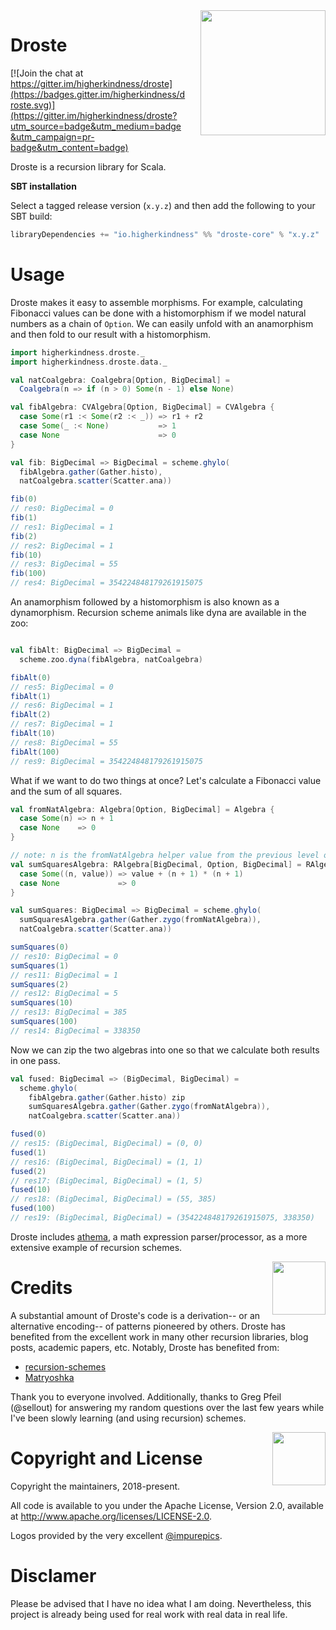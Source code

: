 <img align="right" src="logos/droste_cocoa.png" height="200px" style="padding-left: 20px"/>

# Droste

[![Join the chat at https://gitter.im/higherkindness/droste](https://badges.gitter.im/higherkindness/droste.svg)](https://gitter.im/higherkindness/droste?utm_source=badge&utm_medium=badge&utm_campaign=pr-badge&utm_content=badge)

Droste is a recursion library for Scala.

**SBT installation**

Select a tagged release version (`x.y.z`) and then add the following
to your SBT build:

```scala
libraryDependencies += "io.higherkindness" %% "droste-core" % "x.y.z"
```

# Usage

Droste makes it easy to assemble morphisms. For example, calculating
Fibonacci values can be done with a histomorphism if we model natural
numbers as a chain of `Option`. We can easily unfold with an
anamorphism and then fold to our result with a histomorphism.

```scala
import higherkindness.droste._
import higherkindness.droste.data._

val natCoalgebra: Coalgebra[Option, BigDecimal] =
  Coalgebra(n => if (n > 0) Some(n - 1) else None)

val fibAlgebra: CVAlgebra[Option, BigDecimal] = CVAlgebra {
  case Some(r1 :< Some(r2 :< _)) => r1 + r2
  case Some(_ :< None)           => 1
  case None                      => 0
}

val fib: BigDecimal => BigDecimal = scheme.ghylo(
  fibAlgebra.gather(Gather.histo),
  natCoalgebra.scatter(Scatter.ana))
```

```scala
fib(0)
// res0: BigDecimal = 0
fib(1)
// res1: BigDecimal = 1
fib(2)
// res2: BigDecimal = 1
fib(10)
// res3: BigDecimal = 55
fib(100)
// res4: BigDecimal = 354224848179261915075
```

An anamorphism followed by a histomorphism is also known as a
dynamorphism. Recursion scheme animals like dyna are available
in the zoo:

```scala

val fibAlt: BigDecimal => BigDecimal =
  scheme.zoo.dyna(fibAlgebra, natCoalgebra)
```

```scala
fibAlt(0)
// res5: BigDecimal = 0
fibAlt(1)
// res6: BigDecimal = 1
fibAlt(2)
// res7: BigDecimal = 1
fibAlt(10)
// res8: BigDecimal = 55
fibAlt(100)
// res9: BigDecimal = 354224848179261915075
```

What if we want to do two things at once? Let's calculate a
Fibonacci value and the sum of all squares.

```scala
val fromNatAlgebra: Algebra[Option, BigDecimal] = Algebra {
  case Some(n) => n + 1
  case None    => 0
}

// note: n is the fromNatAlgebra helper value from the previous level of recursion
val sumSquaresAlgebra: RAlgebra[BigDecimal, Option, BigDecimal] = RAlgebra {
  case Some((n, value)) => value + (n + 1) * (n + 1)
  case None             => 0
}

val sumSquares: BigDecimal => BigDecimal = scheme.ghylo(
  sumSquaresAlgebra.gather(Gather.zygo(fromNatAlgebra)),
  natCoalgebra.scatter(Scatter.ana))
```

```scala
sumSquares(0)
// res10: BigDecimal = 0
sumSquares(1)
// res11: BigDecimal = 1
sumSquares(2)
// res12: BigDecimal = 5
sumSquares(10)
// res13: BigDecimal = 385
sumSquares(100)
// res14: BigDecimal = 338350
```

Now we can zip the two algebras into one so that we calculate
both results in one pass.

```scala
val fused: BigDecimal => (BigDecimal, BigDecimal) =
  scheme.ghylo(
    fibAlgebra.gather(Gather.histo) zip
    sumSquaresAlgebra.gather(Gather.zygo(fromNatAlgebra)),
    natCoalgebra.scatter(Scatter.ana))
```

```scala
fused(0)
// res15: (BigDecimal, BigDecimal) = (0, 0)
fused(1)
// res16: (BigDecimal, BigDecimal) = (1, 1)
fused(2)
// res17: (BigDecimal, BigDecimal) = (1, 5)
fused(10)
// res18: (BigDecimal, BigDecimal) = (55, 385)
fused(100)
// res19: (BigDecimal, BigDecimal) = (354224848179261915075, 338350)
```

Droste includes [athema](athema), a math expression parser/processor,
as a more extensive example of recursion schemes.

<img align="right" src="logos/droste_psychedelic_1.png" height="85px" style="padding-left: 5px"/>

# Credits

A substantial amount of Droste's code is a derivation-- or an
alternative encoding-- of patterns pioneered by others. Droste has
benefited from the excellent work in many other recursion libraries,
blog posts, academic papers, etc. Notably, Droste has benefited from:

- [recursion-schemes](https://github.com/ekmett/recursion-schemes)
- [Matryoshka](https://github.com/slamdata/matryoshka)

Thank you to everyone involved. Additionally, thanks to Greg Pfeil
(@sellout) for answering my random questions over the last few years
while I've been slowly learning (and using recursion) schemes.

<img align="right" src="logos/droste_psychedelic_2.png" height="85px" style="padding-left: 5px"/>

# Copyright and License

Copyright the maintainers, 2018-present.

All code is available to you under the Apache License, Version 2.0,
available at http://www.apache.org/licenses/LICENSE-2.0.

Logos provided by the very excellent [@impurepics](https://twitter.com/impurepics).

# Disclamer

Please be advised that I have no idea what I am doing.
Nevertheless, this project is already being used for real
work with real data in real life.
